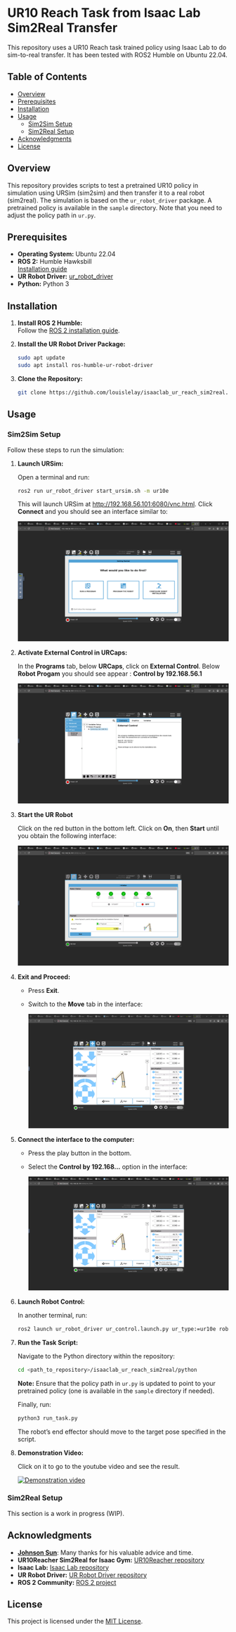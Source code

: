 
# UR10 Reach Task from Isaac Lab Sim2Real Transfer 

This repository uses a UR10 Reach task trained policy using Isaac Lab to do sim-to-real transfer. It has been tested with ROS2 Humble on Ubuntu 22.04.

## Table of Contents

- [Overview](#overview)
- [Prerequisites](#prerequisites)
- [Installation](#installation)
- [Usage](#usage)
  - [Sim2Sim Setup](#sim2sim-setup)
  - [Sim2Real Setup](#sim2real-setup)
- [Acknowledgments](#acknowledgments)
- [License](#license)

## Overview

This repository provides scripts to test a pretrained UR10 policy in simulation using URSim (sim2sim) and then transfer it to a real robot (sim2real). The simulation is based on the `ur_robot_driver` package. A pretrained policy is available in the `sample` directory. Note that you need to adjust the policy path in `ur.py`.

## Prerequisites

- **Operating System:** Ubuntu 22.04
- **ROS 2:** Humble Hawksbill  
  [Installation guide](https://docs.ros.org/en/humble/Installation/Ubuntu-Install-Debians.html)
- **UR Robot Driver:** [ur_robot_driver](https://github.com/UniversalRobots/Universal_Robots_ROS2_Driver)
- **Python:** Python 3

## Installation

1. **Install ROS 2 Humble:**  
   Follow the [ROS 2 installation guide](https://docs.ros.org/en/humble/Installation/Ubuntu-Install-Debians.html).

2. **Install the UR Robot Driver Package:**  
   ```bash
   sudo apt update
   sudo apt install ros-humble-ur-robot-driver
   ```

3. **Clone the Repository:**
   ```bash
   git clone https://github.com/louislelay/isaaclab_ur_reach_sim2real.git
   ```

## Usage

### Sim2Sim Setup

Follow these steps to run the simulation:

1. **Launch URSim:**

   Open a terminal and run:
   ```bash
   ros2 run ur_robot_driver start_ursim.sh -m ur10e
   ```
   This will launch URSim at http://192.168.56.101:6080/vnc.html. Click **Connect** and you should see an interface similar to:

   ![URSim Interface](medias/ursim_interface_image.png)

2. **Activate External Control in URCaps:**

   In the **Programs** tab, below **URCaps**, click on **External Control**. Below **Robot Progam** you should see appear  : **Control by 192.168.56.1**

   ![URCaps Interface](medias/urcaps_image.png)

3. **Start the UR Robot**

   Click on the red button in the bottom left. Click on **On**, then **Start** until you obtain the following interface:
     
   ![Robot Started Interface](medias/robot_started_image.png)

4. **Exit and Proceed:**

   - Press **Exit**.
   - Switch to the **Move** tab in the interface:
     
     ![Next Tab Interface](medias/move_tab_image.png)

5. **Connect the interface to the computer:**

   - Press the play button in the bottom.
   - Select the **Control by 192.168...** option in the interface:
     
     ![Connect Interface](medias/play_selection_image.png)

6. **Launch Robot Control:**

   In another terminal, run:
   ```bash
   ros2 launch ur_robot_driver ur_control.launch.py ur_type:=ur10e robot_ip:=192.168.56.101
   ```

7. **Run the Task Script:**

   Navigate to the Python directory within the repository:
   ```bash
   cd <path_to_repository>/isaaclab_ur_reach_sim2real/python
   ```
   **Note:** Ensure that the policy path in `ur.py` is updated to point to your pretrained policy (one is available in the `sample` directory if needed).

   Finally, run:
   ```bash
   python3 run_task.py
   ```
   The robot’s end effector should move to the target pose specified in the script.

8. **Demonstration Video:**

   Click on it to go to the youtube video and see the result.

   [![Demonstration video](https://img.youtube.com/vi/B4jCdmKzhKA/0.jpg)](https://www.youtube.com/watch?v=B4jCdmKzhKA)

### Sim2Real Setup

This section is a work in progress (WIP).

## Acknowledgments

- **[Johnson Sun](https://github.com/j3soon)**: Many thanks for his valuable advice and time.
- **UR10Reacher Sim2Real for Isaac Gym:** [UR10Reacher repository](https://github.com/j3soon/OmniIsaacGymEnvs-UR10Reacher)
- **Isaac Lab:** [Isaac Lab repository](https://github.com/isaac-sim/IsaacLab)
- **UR Robot Driver:** [UR Robot Driver repository](https://github.com/UniversalRobots/Universal_Robots_ROS2_Driver)
- **ROS 2 Community:** [ROS 2 project](https://docs.ros.org/en/humble/index.html)

## License

This project is licensed under the [MIT License](LICENSE).
